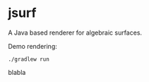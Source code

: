 jsurf
=====

A Java based renderer for algebraic surfaces.

Demo rendering:

`./gradlew run`

blabla
